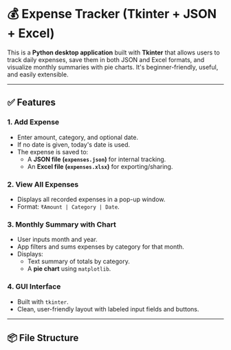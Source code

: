 # 💰 Expense Tracker (Tkinter + JSON + Excel)

This is a **Python desktop application** built with **Tkinter** that allows users to track daily expenses, save them in both JSON and Excel formats, and visualize monthly summaries with pie charts. It's beginner-friendly, useful, and easily extensible.

---

## ✅ Features

### 1. Add Expense
- Enter amount, category, and optional date.
- If no date is given, today's date is used.
- The expense is saved to:
  - A **JSON file (`expenses.json`)** for internal tracking.
  - An **Excel file (`expenses.xlsx`)** for exporting/sharing.

### 2. View All Expenses
- Displays all recorded expenses in a pop-up window.
- Format: `₹Amount | Category | Date`.

### 3. Monthly Summary with Chart
- User inputs month and year.
- App filters and sums expenses by category for that month.
- Displays:
  - Text summary of totals by category.
  - A **pie chart** using `matplotlib`.

### 4. GUI Interface
- Built with `tkinter`.
- Clean, user-friendly layout with labeled input fields and buttons.

---

## 📦 File Structure

